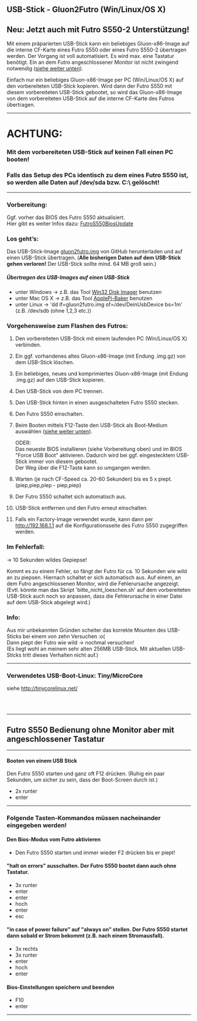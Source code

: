 ## USB-Stick - Gluon2Futro (Win/Linux/OS X)
## Neu: Jetzt auch mit Futro S550-2 Unterstützung!
Mit einem präparierten USB-Stick kann ein beliebiges Gluon-x86-Image auf die interne CF-Karte eines Futro S550 oder eines Futro S550-2 übertragen werden.
Der Vorgang ist voll automatisiert. Es wird max. eine Tastatur benötigt. Ein an dem Futro angeschlossener Monitor ist nicht zwingend notwendig ([siehe weiter unten](https://github.com/oszilloskop/Gluon2Futro#futro-s550-bedienung-ohne-monitor-aber-mit-angeschlossener-tastatur)).

Einfach nur ein beliebiges Gluon-x86-Image per PC (Win/Linux/OS X) auf den vorbereiteten USB-Stick kopieren. Wird dann der Futro S550 mit diesem vorbereiteten USB-Stick gebootet, so wird das Gluon-x86-Image von dem vorbereiteten USB-Stick auf die interne CF-Karte des Futros übertragen.

---
# ACHTUNG:
### Mit dem vorbereiteten USB-Stick auf keinen Fall einen PC booten!
### Falls das Setup des PCs identisch zu dem eines Futro S550 ist, so werden alle Daten auf /dev/sda bzw. C:\ gelöscht!
---

### Vorbereitung:
Ggf. vorher das BIOS des Futro S550 aktualisiert.  
Hier gibt es weiter Infos dazu: [FutroS550BiosUpdate](https://github.com/oszilloskop/FutroS550BiosUpdate)

### Los geht’s:  
Das USB-Stick-Image [gluon2futro.img](https://raw.githubusercontent.com/oszilloskop/Gluon2Futro/master/gluon2futro.img) von GitHub herunterladen und auf einen USB-Stick übertragen. (**Alle bisherigen Daten auf dem USB-Stick gehen verloren!** Der USB-Stick sollte mind. 64 MB groß sein.)
##### Übertragen des USB-Images auf einen USB-Stick
- unter Windows -> z.B. das Tool [Win32 Disk Imager](http://sourceforge.net/projects/win32diskimager/) benutzen
- unter Mac OS X -> z.B. das Tool [ApplePi-Baker](http://www.tweaking4all.com/hardware/raspberry-pi/macosx-apple-pi-baker) benutzen
- unter Linux -> 'dd if=gluon2futro.img of=/dev/DeinUsbDevice bs=1m' (z.B. /dev/sdb (ohne 1,2,3 etc.))


### Vorgehensweise zum Flashen des Futros:

1) Den vorbereiteten USB-Stick mit einem laufenden PC (Win/Linux/OS X) verbinden.

2) Ein ggf. vorhandenes altes Gluon-x86-Image (mit Endung .img.gz) von dem USB-Stick löschen.

3) Ein beliebiges, neues und komprimiertes Gluon-x86-Image (mit Endung .img.gz) auf den USB-Stick kopieren.

4) Den USB-Stick von dem PC trennen.

5) Den USB-Stick hinten in einen ausgeschalteten Futro S550 stecken.

6) Den Futro S550 einschalten.

7) Beim Booten mittels F12-Taste den USB-Stick als Boot-Medium auswählen ([siehe weiter unten](https://github.com/oszilloskop/Gluon2Futro#futro-s550-bedienung-ohne-monitor-aber-mit-angeschlossener-tastatur)).  

    ODER:  
    Das neueste BIOS installieren (siehe Vorbereitung oben)
    und im BIOS "Force USB Boot" aktivieren. Dadurch wird bei ggf. eingestecktem USB-Stick immer von diesem gebootet.  
    Der Weg über die F12-Taste kann so umgangen werden.  

8) Warten (je nach CF-Speed ca. 20-60 Sekunden) bis es 5 x piept.
(piep,piep,piep - piep,piep)

9) Der Futro S550 schaltet sich automatisch aus.

10) USB-Stick entfernen und den Futro erneut einschalten.

11) Falls ein Factory-Image verwendet wurde, kann dann per http://192.168.1.1 auf
die Konfigurationsseite des Futro S550 zugegriffen werden.


### Im Fehlerfall:
-> 10 Sekunden wildes Gepiepse!

Kommt es zu einem Fehler, so fängt der Futro für ca. 10 Sekunden wie wild an
zu piepsen. Hiernach schaltet er sich automatisch aus.
Auf einem, an dem Futro angeschlossenen Monitor, wird die Fehlerursache angezeigt.
(Evtl. könnte man das Skript 'bitte_nicht_loeschen.sh' auf dem vorbereiteten USB-Stick auch noch so anpassen, dass die Fehlerursache in einer Datei auf dem USB-Stick abgelegt wird.)

### Info:
Aus mir unbekannten Gründen scheiter das korrekte Mounten des USB-Sticks bei einem von zehn Versuchen :o( <br>
Dann piept der Futro wie wild -> nochmal versuchen!<br> 
(Es liegt wohl an meinem sehr alten 256MB USB-Stick. Mit aktuellen USB-Sticks tritt dieses Verhalten nicht auf.)

---

### Verwendetes USB-Boot-Linux: Tiny/MicroCore 
siehe http://tinycorelinux.net/


<br>
<br>

---
## Futro S550 Bedienung ohne Monitor aber mit angeschlossener Tastatur
---

#### Booten von einem USB Stick
Den Futro S550 starten und ganz oft F12 drücken. (Ruhig ein paar Sekunden, um sicher zu sein, dass der Boot-Screen durch ist.)

- 2x runter
- enter

---

### Folgende Tasten-Kommandos müssen nacheinander eingegeben werden!
#### Den Bios-Modus vom Futro aktivieren
- Den Futro S550 starten und immer wieder F2 drücken bis er piept!

#### "halt on errors" ausschalten. Der Futro S550 bootet dann auch ohne Tastatur.
- 3x runter
- enter
- enter
- hoch
- enter
- esc

#### "in case of power failure" auf "always on" stellen. Der Futro S550 startet dann sobald er Strom bekommt (z.B. nach einem Stromausfall).
- 3x rechts
- 3x runter
- enter
- hoch
- enter

#### Bios-Einstellungen speichern und beenden

- F10
- enter

---
